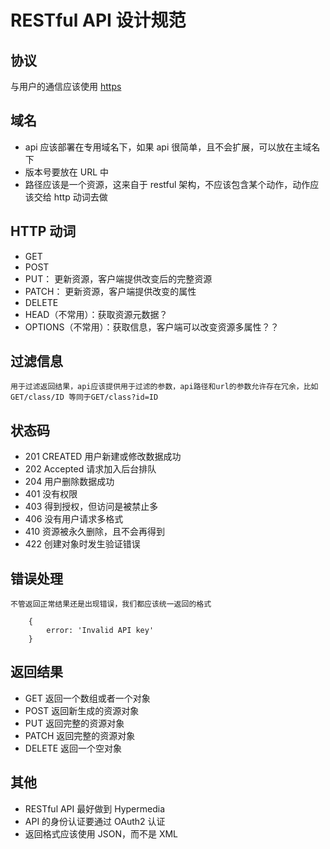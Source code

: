 # RESTful API 设计规范

## 协议

与用户的通信应该使用
[https](https与nodejs实现)

## 域名

- api 应该部署在专用域名下，如果 api 很简单，且不会扩展，可以放在主域名下
- 版本号要放在 URL 中
- 路径应该是一个资源，这来自于 restful 架构，不应该包含某个动作，动作应该交给 http 动词去做

## HTTP 动词

- GET
- POST
- PUT： 更新资源，客户端提供改变后的完整资源
- PATCH： 更新资源，客户端提供改变的属性
- DELETE
- HEAD（不常用）：获取资源元数据？
- OPTIONS（不常用）：获取信息，客户端可以改变资源多属性？？

## 过滤信息

    用于过滤返回结果，api应该提供用于过滤的参数，api路径和url的参数允许存在冗余，比如 GET/class/ID 等同于GET/class?id=ID

## 状态码

- 201 CREATED 用户新建或修改数据成功
- 202 Accepted 请求加入后台排队
- 204 用户删除数据成功
- 401 没有权限
- 403 得到授权，但访问是被禁止多
- 406 没有用户请求多格式
- 410 资源被永久删除，且不会再得到
- 422 创建对象时发生验证错误

## 错误处理

    不管返回正常结果还是出现错误，我们都应该统一返回的格式

```
    {
        error: 'Invalid API key'
    }
```

## 返回结果

- GET 返回一个数组或者一个对象
- POST 返回新生成的资源对象
- PUT 返回完整的资源对象
- PATCH 返回完整的资源对象
- DELETE 返回一个空对象

## 其他

- RESTful API 最好做到 Hypermedia
- API 的身份认证要通过 OAuth2 认证
- 返回格式应该使用 JSON，而不是 XML
